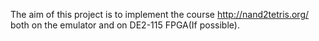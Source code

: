 The aim of this project is to implement the course http://nand2tetris.org/ both on the emulator and on DE2-115 FPGA(If possible).